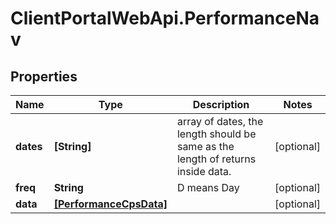 # ClientPortalWebApi.PerformanceNav

## Properties
Name | Type | Description | Notes
------------ | ------------- | ------------- | -------------
**dates** | **[String]** | array of dates, the length should be same as the length of returns inside data. | [optional] 
**freq** | **String** | D means Day | [optional] 
**data** | [**[PerformanceCpsData]**](PerformanceCpsData.md) |  | [optional] 


